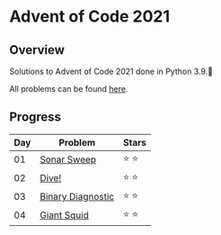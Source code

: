 # Advent of Code 2021

## Overview

Solutions to Advent of Code 2021 done in Python 3.9.:evergreen_tree:

All problems can be found [here](https://adventofcode.com/2021).

## Progress
| Day | Problem | Stars |
| --- | --- | --- |
| 01 | [Sonar Sweep](https://adventofcode.com/2021/day/1) | ⭐ ⭐ |
| 02 | [Dive!](https://adventofcode.com/2021/day/2) | ⭐ ⭐ |
| 03 | [Binary Diagnostic](https://adventofcode.com/2021/day/3) | ⭐ ⭐ |
| 04 | [Giant Squid](https://adventofcode.com/2021/day/4) | ⭐ ⭐ |
